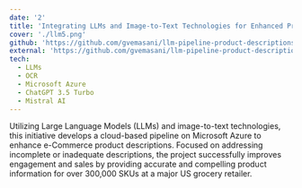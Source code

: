 ```yaml
---
date: '2'
title: 'Integrating LLMs and Image-to-Text Technologies for Enhanced Product Descriptions'
cover: './llm5.png'
github: 'https://github.com/gvemasani/llm-pipeline-product-descriptions'
external: 'https://github.com/gvemasani/llm-pipeline-product-descriptions'
tech:
  - LLMs
  - OCR
  - Microsoft Azure
  - ChatGPT 3.5 Turbo
  - Mistral AI
---
```


Utilizing Large Language Models (LLMs) and image-to-text technologies, this initiative develops a cloud-based pipeline on Microsoft Azure to enhance e-Commerce product descriptions. Focused on addressing incomplete or inadequate descriptions, the project successfully improves engagement and sales by providing accurate and compelling product information for over 300,000 SKUs at a major US grocery retailer.
